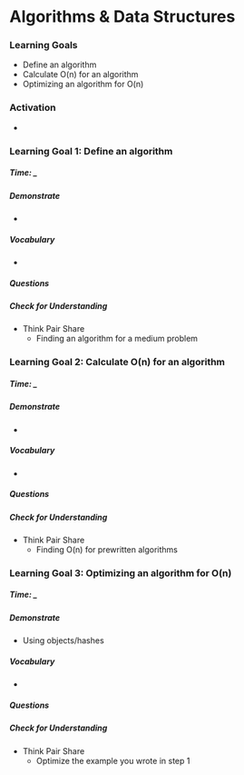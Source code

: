 # Algorithms & Data Structures


### Learning Goals

* Define an algorithm
* Calculate O(n) for an algorithm
* Optimizing an algorithm for O(n)


### Activation
* 


### Learning Goal 1: Define an algorithm
##### Time: _

##### Demonstrate
* 

##### Vocabulary
* 

##### Questions 

##### Check for Understanding
* Think Pair Share
  * Finding an algorithm for a medium problem



### Learning Goal 2: Calculate O(n) for an algorithm

##### Time: _

##### Demonstrate

- 

##### Vocabulary

- 

##### Questions 

##### Check for Understanding

- Think Pair Share
  - Finding O(n) for prewritten algorithms



### Learning Goal 3: Optimizing an algorithm for O(n)

##### Time: _

##### Demonstrate

- Using objects/hashes

##### Vocabulary

- 

##### Questions 

##### Check for Understanding

- Think Pair Share
  - Optimize the example you wrote in step 1

